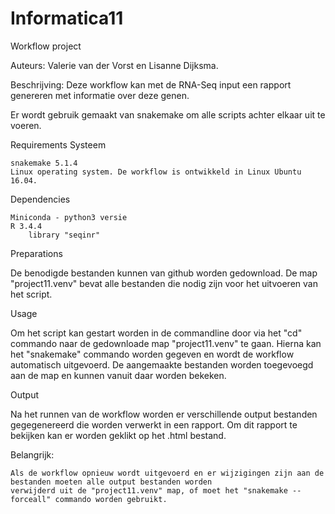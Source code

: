 # Informatica11
Workflow project

Auteurs:
Valerie van der Vorst en Lisanne Dijksma.

Beschrijving:
Deze workflow kan met de RNA-Seq input een rapport genereren met informatie over deze genen. 

Er wordt gebruik gemaakt van snakemake om alle scripts achter elkaar uit te voeren. 


Requirements
Systeem

    snakemake 5.1.4
    Linux operating system. De workflow is ontwikkeld in Linux Ubuntu 16.04. 

Dependencies

    
    Miniconda - python3 versie
    R 3.4.4
        library "seqinr"

Preparations

De benodigde bestanden kunnen van github worden gedownload. De map "project11.venv" bevat alle bestanden die nodig zijn voor het uitvoeren van het script. 

Usage

Om het script kan gestart worden in de commandline door via het "cd" commando naar de gedownloade map "project11.venv" te gaan. Hierna kan het "snakemake" commando worden gegeven en wordt de workflow automatisch uitgevoerd. De aangemaakte bestanden worden toegevoegd aan de map en kunnen vanuit daar worden bekeken. 

Output

Na het runnen van de workflow worden er verschillende output bestanden gegegenereerd die worden verwerkt in een rapport. Om dit rapport te bekijken kan er worden geklikt op het .html bestand. 

Belangrijk:

    Als de workflow opnieuw wordt uitgevoerd en er wijzigingen zijn aan de bestanden moeten alle output bestanden worden                
    verwijderd uit de "project11.venv" map, of moet het "snakemake --forceall" commando worden gebruikt. 

